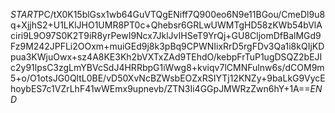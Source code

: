 $START$PC/tX0K15blGsx1wb64GuVTQgENiff7Q900eo6N9e11BGou/CmeDl9u8q+XjjhS2+U1LKlJHO1UMR8PT0c+Qhebsr6GRLwUWMTgHD58zKWb54bVlAciri9L9O97S0K2T9iR8yrPewI9Ncx7JklJvIHSeT9YrQj+GU8CljomDfBalMGd9Fz9M242JPFLi2OOxm+muiGEd9j8k3pBq9CPWNIixRrD5rgFDv3Qa1i8kQIjKDpua3KWjuOwx+sz4A8KE3Kh2bVXTxZAd9TEhdO/kebpFrTuP1ugDSQZ2bEJIc2y91lpsC3zgLmYBVcSdJ4HRRbpG1iWwg8+kviqv7lCMNFulnw6s/dCOM9m5+o/O1otsJG0QltL0BE/vD50XvNcBZWsbEOZxRSIYTj12KNZy+9baLkG9VycEhoybES7c1VZrLhF41wWEmx9upnevb/ZTN3Ii4GGpJMWRzZwn6hY+1A==$END$